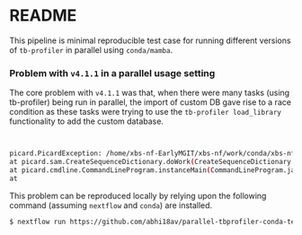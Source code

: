 # README

This pipeline is minimal reproducible test case for running different versions of `tb-profiler` in parallel using `conda/mamba`.

### Problem with `v4.1.1` in a parallel usage setting

The core problem with `v4.1.1` was that, when there were many tasks (using tb-profiler) being run in parallel, the import of custom DB gave rise to a race condition as these tasks were trying to use the `tb-profiler load_library` functionality to add the custom database.

```bash


picard.PicardException: /home/xbs-nf-EarlyMGIT/xbs-nf/work/conda/xbs-nf-env-1-d99876e5fea88a1c4bd18887d111ae27/share/tbprofiler/resistance_db_who.dict already exists. Delete this file and try again, or specify a different output file.
at picard.sam.CreateSequenceDictionary.doWork(CreateSequenceDictionary.java:220)
at picard.cmdline.CommandLineProgram.instanceMain(CommandLineProgram.java:308)
at

```

This problem can be reproduced locally by relying upon the following command (assuming `nextflow` and `conda`) are installed.

```sh
$ nextflow run https://github.com/abhi18av/parallel-tbprofiler-conda-test-nf -profile tbprofiler411

```
